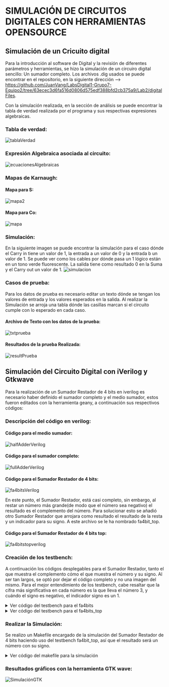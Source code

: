 # SIMULACIÓN DE CIRCUITOS DIGITALES CON HERRAMIENTAS OPENSOURCE

## Simulación de un Cricuito digital

Para la introducción al software de Digital y la revisión de diferentes parámetros y herramientas, se hizo la simulación de un circuiro digital sencillo: Un sumador completo. Los archivos .dig usados se puede encontrar en el repositorio, en la siguiente dirección --> https://github.com/JuanVang/LabsDigital1-Grupo7-Equipo2/tree/63ecec3d6fa516d0806d575edf388bfd2cb375a9/Lab2/digitalFiles.

Con la simulación realizada, en la sección de análisis se puede encontrar la tabla de verdad realizada por el programa y sus respectivas expresiones algebraicas.
### Tabla de verdad:
![tablaVerdad](https://github.com/JuanVang/LabsDigital1-Grupo7-Equipo2/assets/79612708/9d09f721-ffb3-4f13-8f99-76579d3659a2)

### Expresión Algebraica asociada al circuito:
![ecuacionesAlgebraicas](https://github.com/JuanVang/LabsDigital1-Grupo7-Equipo2/assets/79612708/8d47ad6e-23c8-4bbf-9d39-596880034a21)

### Mapas de Karnaugh:
#### Mapa para S:
![mapa2](https://github.com/JuanVang/LabsDigital1-Grupo7-Equipo2/assets/79612708/7d1483ea-cc1e-4783-8d1c-19e358c9d2e3)
#### Mapa para Co:
![mapa](https://github.com/JuanVang/LabsDigital1-Grupo7-Equipo2/assets/79612708/94426992-19de-4d56-9212-85984d0baf41)

### Simulación:
En la siguiente imagen se puede encontrar la simulación para el caso dónde el Carry in tiene un valor de 1, la entrada a un valor de 0 y la entrada b un valor de 1. Se puede ver como los cables por dónde pasa un 1 lógico están en un tono verde fluorescente. La salida tiene como resultado 0 en la Suma y el Carry out un valor de 1.
![simulacion](https://github.com/JuanVang/LabsDigital1-Grupo7-Equipo2/assets/79612708/0c058918-bddf-4571-a60d-aa77e79378af)


### Casos de prueba:
Para los datos de prueba es necesario editar un texto dónde se tengan los valores de entrada y los valores esperados en la salida. Al realizar la Simulación se arroja una tabla dónde las casillas marcan si el circuito cumple con lo esperado en cada caso.
#### Archivo de Texto con los datos de la prueba:
![txtprueba](https://github.com/JuanVang/LabsDigital1-Grupo7-Equipo2/assets/79612708/1da0c63d-f196-49cd-8747-1ba031104b9d)
#### Resultados de la prueba Realizada:
![resultPrueba](https://github.com/JuanVang/LabsDigital1-Grupo7-Equipo2/assets/79612708/d59d62ad-6ce1-4a67-a71b-17fee52045ea)

## Simulación del Circuito Digital con iVerilog y Gtkwave
Para la realización de un Sumador Restador de 4 bits en iverilog es necesario haber definido el sumador completo y el medio sumador, estos fueron editados con la herramienta geany, a continuación sus respectivos códigos:

### Descripción del código en verilog:

#### Código para el medio sumador:
![halfAdderVerilog](https://github.com/JuanVang/LabsDigital1-Grupo7-Equipo2/assets/79612708/384749a6-9844-44ff-b492-c12d3a300b18)
#### Código para el sumador completo:
![fullAdderVerilog](https://github.com/JuanVang/LabsDigital1-Grupo7-Equipo2/assets/79612708/83d7fee5-fbe0-413c-80f8-fd79486606d8)
#### Código para el Sumador Restador de 4 bits:
![fa4bitsVerilog](https://github.com/JuanVang/LabsDigital1-Grupo7-Equipo2/assets/79612708/6453d95b-01fd-4739-8ea5-90a1e0f45952)

En este punto, el Sumador Restador, está casi completo, sin embargo, al restar un número más grande(de modo que el número sea negativo) el resultado es el complemento del número. Para solucionar esto se añadió otro Sumador Restador que arrojara como resultado el resultado de la resta y un indicador para su signo. A este archivo se le ha nombrado fa4bit_top.

#### Código para el Sumador Restador de 4 bits top:
![fa4bitstopverilog](https://github.com/JuanVang/LabsDigital1-Grupo7-Equipo2/assets/79612708/b8c3f4a7-84e3-4bda-8250-5c85adcb9d52)

### Creación de los testbench:
A continuación los códigos desplegables para el Sumador Restador, tanto el que muestra el complemento cómo el que muestra el número y su signo. Al ser tan largos, se optó por dejar el código completo y no una imagen del mismo. 
Para el mejor entendimiento de los testbench, cabe resaltar que la cifra más significativa en cada número es la que lleva el número 3, y cuándo el signo es negativo, el indicador signo es un 1.
<details>
<summary>Ver código del testbench para el fa4bits</summary>
	
```
module fa4bits_tb;
//registros de entradas
	reg a0,a1,a2,a3;
	reg b0,b1,b2,b3;
	reg in_cin;
//registros de salidas
	wire s0,s1,s2,s3;
	wire out_cout,out_is2complmt;
//llamado submodulo fa4bits
	fa4bits fa4bits1(b0,a0,b1,a1,b2,a2,b3,a3,in_cin,s0,s1,s2,s3,out_cout,out_is2complmt);
//casos de prueba, imprime el tiempo y los valores por bit de a, b , s, el carryin(0 suma,1 resta), el carry out y 2complement indica si la salida es negativa(esta en su forma de segundo complemento) o no(0-> no 1-> si).

	initial
	begin
	$monitor($time ,"  El resultado de la suma 10 + 1 -> %b %b %b %b + %b %b %b %b = %b %b %b %b Negativo?=%b, cin=%b, cout=%b, ",a3,a2,a1,a2,b3,b2,b1,b0,s3,s2,s1,s0,out_is2complmt,in_cin,out_cout);
	
	a0=1'b0;
	a1=1'b1;
	a2=1'b0;
	a3=1'b1;
	b0=1'b1;
	b1=1'b0;
	b2=1'b0;
	b3=1'b0;
	in_cin=1'b0;
	#10;
	
	$monitor($time ,"  El resultado de la suma 8 + 3 -> %b %b %b %b + %b %b %b %b = %b %b %b %b Negativo?=%b, cin=%b, cout=%b, ",a3,a2,a1,a2,b3,b2,b1,b0,s3,s2,s1,s0,out_is2complmt,in_cin,out_cout);
	a0=1'b0;
	a1=1'b0;
	a2=1'b0;
	a3=1'b1;
	b0=1'b1;
	b1=1'b1;
	b2=1'b0;
	b3=1'b0;
	in_cin=1'b0;
	#10;
	
	$monitor($time ,"  El resultado de la resta 12 - 7 -> %b %b %b %b - %b %b %b %b = %b %b %b %b Negativo?=%b, cin=%b, cout=%b, ",a3,a2,a1,a2,b3,b2,b1,b0,s3,s2,s1,s0,out_is2complmt,in_cin,out_cout);
	a0=1'b0;
	a1=1'b0;
	a2=1'b1;
	a3=1'b1;
	b0=1'b1;
	b1=1'b1;
	b2=1'b1;
	b3=1'b0;
	in_cin=1'b1;
	#10;
	
	$monitor($time ,"  El resultado de la resta 10 - 12 -> %b %b %b %b - %b %b %b %b = %b %b %b %b Negativo?=%b, cin=%b, cout=%b, ",a3,a2,a1,a2,b3,b2,b1,b0,s3,s2,s1,s0,out_is2complmt,in_cin,out_cout);
	a0=1'b0;
	a1=1'b1;
	a2=1'b0;
	a3=1'b1;
	b0=1'b0;
	b1=1'b0;
	b2=1'b1;
	b3=1'b1;
	in_cin=1'b1;
	#10;
	
	end
	initial
  begin
    $dumpfile("top.vcd");
    $dumpvars(0, fa4bits_tb);
  end
endmodule
```
</details>

<details>
<summary>Ver código del testbench para el fa4bits_top</summary>
	
```
module fa4bit_top_tb;
//registros de entradas
	reg a0,a1,a2,a3;
	reg b0,b1,b2,b3;
	reg in_cin,cero;
//registros de salidas
	wire s0,s1,s2,s3;
	wire out_cout,signo;
//llamado submodulo fa4bits
	fa4bit_top fa4bits_top1(b0,a0,b1,a1,b2,a2,b3,a3,in_cin,cero,s0,s1,s2,s3,out_cout,signo);
//casos de prueba, imprime el tiempo y los valores por bit de a, b , s, el carryin(0 suma,1 resta), el carry out y 2complement indica si la salida es negativa(esta en su forma de segundo complemento) o no(0-> no 1-> si).

	initial
	begin
	$monitor($time ,"  El resultado de la suma 10 + 1 -> %b %b %b %b + %b %b %b %b = %b %b %b %b Signo?(0->+,1->-)=%b, cin=%b, cout=%b, ",a3,a2,a1,a2,b3,b2,b1,b0,s3,s2,s1,s0,signo,in_cin,out_cout);
	cero=1'b0;
	a0=1'b0;
	a1=1'b1;
	a2=1'b0;
	a3=1'b1;
	b0=1'b1;
	b1=1'b0;
	b2=1'b0;
	b3=1'b0;
	in_cin=1'b0;
	#10;
	
	$monitor($time ,"  El resultado de la suma 8 + 3 -> %b %b %b %b + %b %b %b %b = %b %b %b %b Signo?(0->+,1->-)=%b, cin=%b, cout=%b, ",a3,a2,a1,a2,b3,b2,b1,b0,s3,s2,s1,s0,signo,in_cin,out_cout);
	a0=1'b0;
	a1=1'b0;
	a2=1'b0;
	a3=1'b1;
	b0=1'b1;
	b1=1'b1;
	b2=1'b0;
	b3=1'b0;
	in_cin=1'b0;
	#10;
	
	$monitor($time ,"  El resultado de la resta 12 - 7 -> %b %b %b %b - %b %b %b %b = %b %b %b %b Signo?(0->+,1->-)=%b, cin=%b, cout=%b, ",a3,a2,a1,a2,b3,b2,b1,b0,s3,s2,s1,s0,signo,in_cin,out_cout);
	a0=1'b0;
	a1=1'b0;
	a2=1'b1;
	a3=1'b1;
	b0=1'b1;
	b1=1'b1;
	b2=1'b1;
	b3=1'b0;
	in_cin=1'b1;
	#10;
	
	$monitor($time ,"  El resultado de la resta 10 - 12 -> %b %b %b %b - %b %b %b %b = %b %b %b %b Signo?(0->+,1->-)=%b, cin=%b, cout=%b, ",a3,a2,a1,a2,b3,b2,b1,b0,s3,s2,s1,s0,signo,in_cin,out_cout);
	a0=1'b0;
	a1=1'b1;
	a2=1'b0;
	a3=1'b1;
	b0=1'b0;
	b1=1'b0;
	b2=1'b1;
	b3=1'b1;
	in_cin=1'b1;
	#10;
	
	$monitor($time ,"  El resultado de la resta 2 - 10 -> %b %b %b %b - %b %b %b %b = %b %b %b %b Signo?(0->+,1->-)=%b, cin=%b, cout=%b, ",a3,a2,a1,a2,b3,b2,b1,b0,s3,s2,s1,s0,signo,in_cin,out_cout);
	a0=1'b0;
	a1=1'b1;
	a2=1'b0;
	a3=1'b0;
	b0=1'b0;
	b1=1'b1;
	b2=1'b0;
	b3=1'b1;
	in_cin=1'b1;
	#10;
	end
	initial
  begin
    $dumpfile("top.vcd");
    $dumpvars(0, fa4bit_top_tb);
  end
endmodule
```
</details>

### Realizar la Simulación:
Se realizo un Makefile encargado de la simulación del Sumador Restador de 4 bits haciendo uso del testbench fa4bit_top, así que el resultado será un número con su signo.

<details>
<summary>Ver código del makefile para la simulación</summary>
	
```
help: help-sim
clean: clean-sim
# CONDA=~/miniconda3/bin/conda
TOP?=fa4bit_top
#test bench del proyecto para la simulación
tb?=$(TOP)_tb.v
# DESIGN modules.v que hacen parte del proyecto
DESIGN?= ./fa4bit_top.v ./fa4bits.v ./halfadder.v ./fulladder.v
# Z: Nombre para empaquetar proyecto
Z=fa4bits


S=sim

help-sim:
	@echo "\n## SIMULACIÓN Y RTL##"
	@echo "\tmake rtl \t-> Crear el RTL desde el TOP"
	@echo "\tmake sim \t-> Simular diseño"
	@echo "\tmake wave \t-> Ver simulación en gtkwave"
	@echo "\nEjemplos de simulaciones con más argumentos:"
	@echo "\tmake sim VVP_ARG=+inputs=5\t\t:Agregar un argumento a la simulación"
	@echo "\tmake sim VVP_ARG=+a=5\ +b=6\t\t:Agregar varios argumentos a la simulación"
	@echo "\tmake sim VVP_ARG+=+a=5 VVP_ARG+=+b=6\t:Agregar varios argumentos a la simulación"
	@echo "\tmake rtl TOP=modulo1\t\t\t:Obtiene el RTL de otros modulos (submodulos)"
	@echo "\tmake rtl rtl2png\t\t\t:Convertir el RTL del TOP desde formato svg a png"
	@echo "\tmake rtl rtl2png TOP=modulo1\t\t:Además de convertir, obtiene el RTL de otros modulos (submodulos)"

rtl: rtl-from-json view-svg

sim: clean-sim iverilog-compile vpp-simulate wave

# MORE_SRC2SIM permite agregar más archivos fuentes para la simulación
MORE_SRC2SIM?=
iverilog-compile:
	mkdir -p $S
ifneq ($(MORE_SRC2SIM), )
	cp -var $(MORE_SRC2SIM) $S
endif
	iverilog -o $S/$(TOP).vvp $(tb) $(DESIGN)

# VVP_ARG permite agregar argumentos en la simulación con vvp
VVP_ARG=
vpp-simulate:
	cd $S && vvp $(TOP).vvp -vcd $(VVP_ARG)

wave:
	@gtkwave $S/top.vcd	top.gtkw || (echo "No hay un forma de onda que motrar en gtkwave, posiblemente no fue solicitada en la simulación")

json-yosys:
	mkdir -p $S
	yosys -p 'read_verilog $(DESIGN); prep -top $(TOP); hierarchy -check; proc; write_json $S/$(TOP).json'

rtl-from-json: json-yosys
	netlistsvg $S/$(TOP).json -o $S/$(TOP).svg

view-svg:
	eog $S/$(TOP).svg

rtl-xdot:
	yosys -p $(RTL_COMMAND)

rtl2png:
	convert -density 200 -resize 1200 $S/$(TOP).svg $(TOP).png
	# convert -resize 1200 -quality 100 $S/$(TOP).svg $(TOP).png

init-sim:	
	@echo "sim/\n$Z/\n" > .gitignore
	touch README.md top.png

RM=rm -rf
# EMPAQUETAR SIMULACIÓN EN .ZIP
Z?=prj
zip-sim:
	$(RM) $Z $Z.zip
	mkdir -p $Z
	# Quitar las últimas dos líneas del Makefile y crear copia en el directorio $Z
	head -n -2 Makefile > $Z/Makefile
	# Agregar desde la línea 7 en adelante en el Makefile
	sed -n '7,$$p' $(MK_SIM) >> $Z/Makefile
	cp -var *.v *.md .gitignore $Z
ifneq ($(wildcard *.mem),) # Si existe un archivo .png
	cp -var *.mem $Z
endif
ifneq ($(wildcard *.hex),) # Si existe un archivo .png
	cp -var *.hex $Z
endif
ifneq ($(wildcard *.png),) # Si existe un archivo .png
	cp -var *.png $Z
endif
ifneq ($(wildcard *.txt),) # Si existe un archivo .txt
	cp -var *.txt $Z
endif
	zip -r $Z.zip $Z

clean-sim:
	rm -rf $S $Z $Z.zip

## YOSYS ARGUMENTS
RTL_COMMAND?='read_verilog $(DESIGN);\
						 hierarchy -check;\
						 show $(TOP)'
```
</details>

### Resultados gráficos con la herramienta GTK wave:
![SimulaciónGTK](https://github.com/JuanVang/LabsDigital1-Grupo7-Equipo2/assets/79612708/95b80add-6304-4c91-b51b-8bb7495d3a29)


